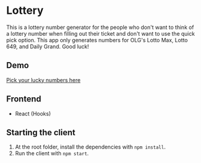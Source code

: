 # Lottery

This is a lottery number generator for the people who don't want to think of a lottery number when filling out their ticket and don't want to use the quick pick option. This app only generates numbers for OLG's Lotto Max, Lotto 649, and Daily Grand. Good luck!

## Demo
[Pick your lucky numbers here](https://lotto-generator.netlify.app/)

## Frontend 
* React (Hooks)

## Starting the client
1. At the root folder, install the dependencies with `npm install`.
2. Run the client with `npm start`.
